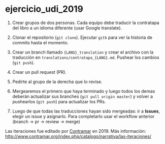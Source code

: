 # ejercicio_udi_2019

1. Crear grupos de dos personas. Cada equipo debe traducir la contratapa del libro a un idioma diferente (usar Google translate).

2. Clonar el repositorio (`git clone`). Ejecutar `gitk` para ver la historia de commits hasta el momento.

3. Crear un branch llamado `{LANG}_translation` y crear el archivo con la traducción en `translations/contratapa_{LANG}.md`. Pushear los cambios (`git push`).

4. Crear un pull request (PR).

5. Pedirte al grupo de la derecha que lo revise.

6. Mergearemos el primero que haya terminado y luego todos los demas deberán actualizar sus branches (`git pull origin master`) y volver a pushearlos (`git push`) para actualizar los PRs.

7. Luego de que todas las	 traducciones hayan sido mergeadas: ir a **Issues**, elegir un issue y asignarlo. Para completarlo usar el workflow anterior (branch -> pr -> review -> merge)


Las iteraciones fue editado por [Contramar](http://www.contramar.org/index.php/catalogo/narrativa/las-iteraciones/) en 2019. Más información: http://www.contramar.org/index.php/catalogo/narrativa/las-iteraciones/
